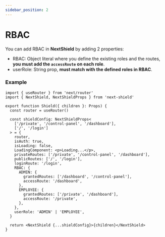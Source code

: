 ```yaml
---
sidebar_position: 2
---
```


# RBAC

You can add RBAC in **NextShield** by adding 2 properties:

- RBAC: Object literal where you define the existing roles and the routes, **you must add the `accessRoute` on each role**.
- userRole: String prop, **must match with the defined roles in RBAC**.

### Example

```tsx title="components/Shield.tsx"
import { useRouter } from 'next/router'
import { NextShield, NextShieldProps } from 'next-shield'

export function Shield({ children }: Props) {
  const router = useRouter()

  const shieldConfig: NextShieldProps<
    ['/private', '/control-panel', '/dashboard'],
    ['/', '/login']
  > = {
    router,
    isAuth: true,
    isLoading: false,
    LoadingComponent: <p>Loading...</p>,
    privateRoutes: ['/private', '/control-panel', '/dashboard'],
    publicRoutes: ['/', '/login'],
    loginRoute: '/login',
    RBAC: {
      ADMIN: {
        grantedRoutes: ['/dashboard', '/control-panel'],
        accessRoute: '/dashboard',
      },
      EMPLOYEE: {
        grantedRoutes: ['/private', '/dashboard'],
        accessRoute: '/private',
      },
    },
    userRole: 'ADMIN' | 'EMPLOYEE',
  }

  return <NextShield {...shieldConfig}>{children}</NextShield>
}
```
